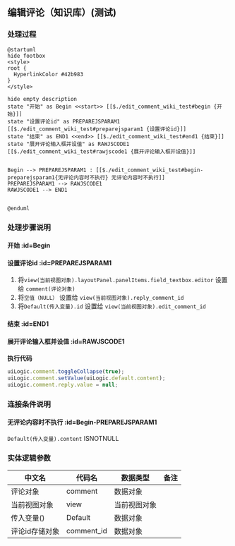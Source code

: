 ## 编辑评论（知识库）(测试) <!-- {docsify-ignore-all} -->

   

### 处理过程

```plantuml
@startuml
hide footbox
<style>
root {
  HyperlinkColor #42b983
}
</style>

hide empty description
state "开始" as Begin <<start>> [[$./edit_comment_wiki_test#begin {开始}]]
state "设置评论id" as PREPAREJSPARAM1  [[$./edit_comment_wiki_test#preparejsparam1 {设置评论id}]]
state "结束" as END1 <<end>> [[$./edit_comment_wiki_test#end1 {结束}]]
state "展开评论输入框并设值" as RAWJSCODE1  [[$./edit_comment_wiki_test#rawjscode1 {展开评论输入框并设值}]]


Begin --> PREPAREJSPARAM1 : [[$./edit_comment_wiki_test#begin-preparejsparam1{无评论内容时不执行} 无评论内容时不执行]]
PREPAREJSPARAM1 --> RAWJSCODE1
RAWJSCODE1 --> END1


@enduml
```


### 处理步骤说明

#### 开始 :id=Begin




#### 设置评论id :id=PREPAREJSPARAM1



1. 将`view(当前视图对象).layoutPanel.panelItems.field_textbox.editor` 设置给  `comment(评论对象)`
2. 将`空值（NULL）` 设置给  `view(当前视图对象).reply_comment_id`
3. 将`Default(传入变量).id` 设置给  `view(当前视图对象).edit_comment_id`

#### 结束 :id=END1




#### 展开评论输入框并设值 :id=RAWJSCODE1



<p class="panel-title"><b>执行代码</b></p>

```javascript
uiLogic.comment.toggleCollapse(true);
uiLogic.comment.setValue(uiLogic.default.content);
uiLogic.comment.reply.value = null;
```

### 连接条件说明
#### 无评论内容时不执行 :id=Begin-PREPAREJSPARAM1

```Default(传入变量).content``` ISNOTNULL


### 实体逻辑参数

|    中文名   |    代码名    |  数据类型      |备注 |
| --------| --------| --------  | --------   |
|评论对象|comment|数据对象||
|当前视图对象|view|当前视图对象||
|传入变量(<i class="fa fa-check"/></i>)|Default|数据对象||
|评论id存储对象|comment_id|数据对象||
